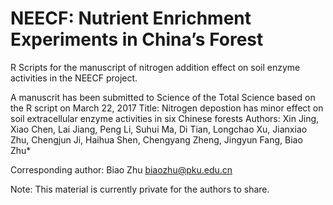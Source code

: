 # NEECF: Nutrient Enrichment Experiments in China’s Forest

R Scripts for the manuscript of nitrogen addition effect on soil enzyme activities in the NEECF project.

A manuscrit has been submitted to Science of the Total Science based on the R script on March 22, 2017
Title: Nitrogen depostion has minor effect on soil extracellular enzyme activities in six Chinese forests
Authors: Xin Jing, Xiao Chen, Lai Jiang, Peng Li, Suhui Ma, Di Tian, Longchao Xu, Jianxiao Zhu, Chengjun Ji, Haihua Shen, Chengyang Zheng, Jingyun Fang, Biao Zhu*

Corresponding author: Biao Zhu <biaozhu@pku.edu.cn>

Note: This material is currently private for the authors to share.
